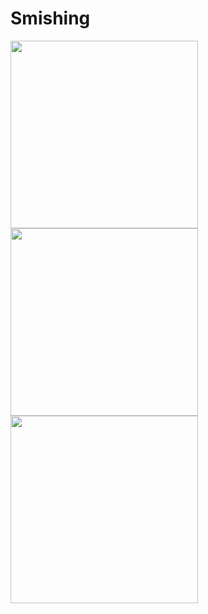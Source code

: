 # Smishing

<div>
<img width="300" src="https://user-images.githubusercontent.com/53610690/96608370-43b38e00-1334-11eb-9434-56f3068fa69b.png">
</div>

<div>
<img width="300" src="https://user-images.githubusercontent.com/53610690/96608390-48784200-1334-11eb-9f20-491bc7b22ad0.png">
</div>

<div>
<img width="300" src="https://user-images.githubusercontent.com/53610690/96608392-4910d880-1334-11eb-9357-3109b99ef98c.png">
</div>
